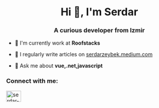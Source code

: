 <h1 align="center">Hi 👋, I'm Serdar</h1>
<h3 align="center">A curious developer from Izmir</h3>

- 🔭 I'm currently work at **Roofstacks**

- 📝 I regularly write articles on [serdarzeybek.medium.com](serdarzeybek.medium.com)

- 💬 Ask me about **vue,.net,javascript**

<h3 align="left">Connect with me:</h3>
<p align="left">
<a href="https://linkedin.com/in/serdar-zeybek" target="blank"><img align="center" src="https://raw.githubusercontent.com/rahuldkjain/github-profile-readme-generator/master/src/images/icons/Social/linked-in-alt.svg" alt="serdar-zeybek" height="30" width="40" /></a>
</p>
